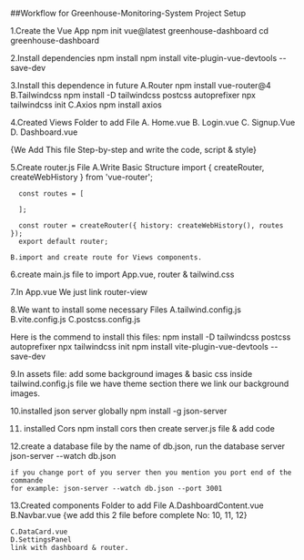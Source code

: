 ##Workflow for Greenhouse-Monitoring-System Project Setup

1.Create the Vue App
  npm init vue@latest greenhouse-dashboard 
  cd greenhouse-dashboard

2.Install dependencies
  npm install
  npm install vite-plugin-vue-devtools --save-dev

3.Install this dependence in future
  A.Router
    npm install vue-router@4
  B.Tailwindcss
    npm install -D tailwindcss postcss autoprefixer
    npx tailwindcss init
  C.Axios
    npm install axios

4.Created Views Folder to add File 
  A. Home.vue
  B. Login.vue
  C. Signup.Vue
  D. Dashboard.vue

  {We Add This file Step-by-step and write the code, script & style}

5.Create router.js File
    A.Write Basic Structure 
      import { createRouter, createWebHistory } from 'vue-router';

      const routes = [

      ];

      const router = createRouter({ history: createWebHistory(), routes });
      export default router;

    B.import and create route for Views components.

6.create main.js file to import App.vue, router & tailwind.css

7.In App.vue We just link router-view

8.We want to install some necessary Files
 A.tailwind.config.js
 B.vite.config.js
 C.postcss.config.js

 Here is the commend to install this files:
   npm install -D tailwindcss postcss autoprefixer
   npx tailwindcss init
   npm install vite-plugin-vue-devtools --save-dev

9.In assets file:
   add some background images & basic css
   inside tailwind.config.js file we have theme section there we link our background images.
  
10.installed json server globally
   npm install -g json-server

11. installed Cors
   npm install cors
   then create server.js file & add code

12.create a database file by the name of db.json, run the database server
    json-server --watch db.json

    if you change port of you server then you mention you port end of the commande
    for example: json-server --watch db.json --port 3001

13.Created components Folder to add File
    A.DashboardContent.vue
    B.Navbar.vue
    {we add this 2 file before complete No: 10, 11, 12}

    C.DataCard.vue
    D.SettingsPanel
    link with dashboard & router.
    